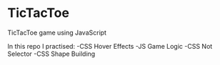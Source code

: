 # TicTacToe
TicTacToe game using JavaScript


In this repo I practised:
-CSS Hover Effects
-JS Game Logic
-CSS Not Selector
-CSS Shape Building

